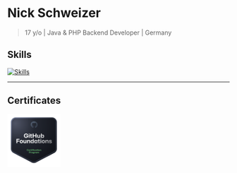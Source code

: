 # **Nick Schweizer**

> 17 y/o | Java & PHP Backend Developer | Germany


## Skills

[![Skills](https://skillicons.dev/icons?i=java,spring,gradle,php,go,mysql,html,nodejs,css,powershell)](https://github.com/swnck)

--- 

## Certificates

<a href="https://www.credly.com/badges/cf659733-2b36-4363-b163-8bbf9fc9e8a4/public_url">
    <img src="https://github.com/swnck/swnck/blob/main/github-foundations.png?raw=true" alt="GitHub Foundations Certificate" width="120" height="120" />
</a>
